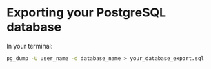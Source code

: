 # Exporting your PostgreSQL database

<div>
	In your terminal:
</div>

```sh
pg_dump -U user_name -d database_name > your_database_export.sql
```
